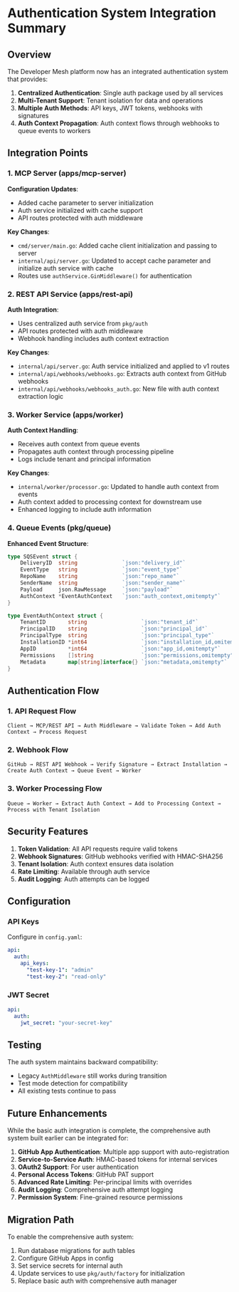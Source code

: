 <!-- SOURCE VERIFICATION
Last Verified: 2025-08-11 14:37:58
Verification Script: update-docs-parallel.sh
Batch: aa
-->

# Authentication System Integration Summary

## Overview

The Developer Mesh platform now has an integrated authentication system that provides:

1. **Centralized Authentication**: Single auth package used by all services
2. **Multi-Tenant Support**: Tenant isolation for data and operations
3. **Multiple Auth Methods**: API keys, JWT tokens, webhooks with signatures
4. **Auth Context Propagation**: Auth context flows through webhooks to queue events to workers

## Integration Points

### 1. MCP Server (apps/mcp-server)

**Configuration Updates**:
- Added cache parameter to server initialization
- Auth service initialized with cache support
- API routes protected with auth middleware

**Key Changes**:
- `cmd/server/main.go`: Added cache client initialization and passing to server
- `internal/api/server.go`: Updated to accept cache parameter and initialize auth service with cache
- Routes use `authService.GinMiddleware()` for authentication

### 2. REST API Service (apps/rest-api)

**Auth Integration**:
- Uses centralized auth service from `pkg/auth`
- API routes protected with auth middleware
- Webhook handling includes auth context extraction

**Key Changes**:
- `internal/api/server.go`: Auth service initialized and applied to v1 routes
- `internal/api/webhooks/webhooks.go`: Extracts auth context from GitHub webhooks
- `internal/api/webhooks/webhooks_auth.go`: New file with auth context extraction logic

### 3. Worker Service (apps/worker)

**Auth Context Handling**:
- Receives auth context from queue events
- Propagates auth context through processing pipeline
- Logs include tenant and principal information

**Key Changes**:
- `internal/worker/processor.go`: Updated to handle auth context from events
- Auth context added to processing context for downstream use
- Enhanced logging to include auth information

### 4. Queue Events (pkg/queue)

**Enhanced Event Structure**:
```go
type SQSEvent struct {
    DeliveryID  string              `json:"delivery_id"`
    EventType   string              `json:"event_type"`
    RepoName    string              `json:"repo_name"`
    SenderName  string              `json:"sender_name"`
    Payload     json.RawMessage     `json:"payload"`
    AuthContext *EventAuthContext   `json:"auth_context,omitempty"`
}

type EventAuthContext struct {
    TenantID       string                 `json:"tenant_id"`
    PrincipalID    string                 `json:"principal_id"`
    PrincipalType  string                 `json:"principal_type"`
    InstallationID *int64                 `json:"installation_id,omitempty"`
    AppID          *int64                 `json:"app_id,omitempty"`
    Permissions    []string               `json:"permissions,omitempty"`
    Metadata       map[string]interface{} `json:"metadata,omitempty"`
}
```

## Authentication Flow

### 1. API Request Flow
```
Client → MCP/REST API → Auth Middleware → Validate Token → Add Auth Context → Process Request
```

### 2. Webhook Flow
```
GitHub → REST API Webhook → Verify Signature → Extract Installation → Create Auth Context → Queue Event → Worker
```

### 3. Worker Processing Flow
```
Queue → Worker → Extract Auth Context → Add to Processing Context → Process with Tenant Isolation
```

## Security Features

1. **Token Validation**: All API requests require valid tokens
2. **Webhook Signatures**: GitHub webhooks verified with HMAC-SHA256
3. **Tenant Isolation**: Auth context ensures data isolation
4. **Rate Limiting**: Available through auth service
5. **Audit Logging**: Auth attempts can be logged

## Configuration

### API Keys
Configure in `config.yaml`:
```yaml
api:
  auth:
    api_keys:
      "test-key-1": "admin"
      "test-key-2": "read-only"
```

### JWT Secret
```yaml
api:
  auth:
    jwt_secret: "your-secret-key"
```

## Testing

The auth system maintains backward compatibility:
- Legacy `AuthMiddleware` still works during transition
- Test mode detection for compatibility
- All existing tests continue to pass

## Future Enhancements

While the basic auth integration is complete, the comprehensive auth system built earlier can be integrated for:

1. **GitHub App Authentication**: Multiple app support with auto-registration
2. **Service-to-Service Auth**: HMAC-based tokens for internal services
3. **OAuth2 Support**: For user authentication
4. **Personal Access Tokens**: GitHub PAT support
5. **Advanced Rate Limiting**: Per-principal limits with overrides
6. **Audit Logging**: Comprehensive auth attempt logging
7. **Permission System**: Fine-grained resource permissions

## Migration Path

To enable the comprehensive auth system:

1. Run database migrations for auth tables
2. Configure GitHub Apps in config
3. Set service secrets for internal auth
4. Update services to use `pkg/auth/factory` for initialization
5. Replace basic auth with comprehensive auth manager

